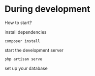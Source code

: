 <h1>During development</h1>


How to start?

install dependencies
 ```
composer install
```
start the development server
```
php artisan serve
```
set up your database



   
